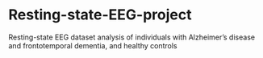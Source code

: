 # Resting-state-EEG-project
Resting-state EEG dataset analysis of individuals with Alzheimer’s disease and frontotemporal dementia, and healthy controls
